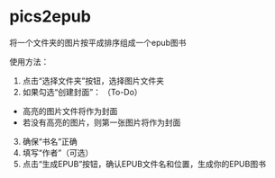 # pics2epub
将一个文件夹的图片按平成排序组成一个epub图书

使用方法：
1. 点击“选择文件夹”按钮，选择图片文件夹
2. 如果勾选“创建封面”： （To-Do）
  * 高亮的图片文件将作为封面
  * 若没有高亮的图片，则第一张图片将作为封面
3. 确保“书名”正确
4. 填写“作者”（可选）
5. 点击“生成EPUB”按钮，确认EPUB文件名和位置，生成你的EPUB图书
